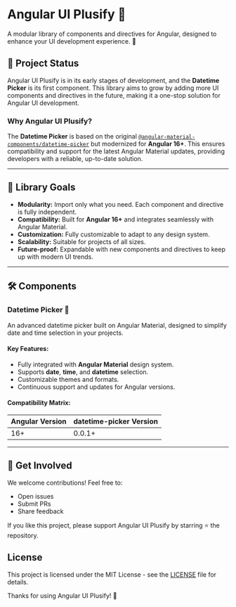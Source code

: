 # Angular UI Plusify 🌟

A modular library of components and directives for Angular, designed to enhance your UI development experience. 🚀

## 🚧 Project Status

Angular UI Plusify is in its early stages of development, and the **Datetime Picker** is its first component. This library aims to grow by adding more UI components and directives in the future, making it a one-stop solution for Angular UI development.

### Why Angular UI Plusify?
The **Datetime Picker** is based on the original [`@angular-material-components/datetime-picker`](https://github.com/h2qutc/angular-material-components) but modernized for **Angular 16+**. This ensures compatibility and support for the latest Angular Material updates, providing developers with a reliable, up-to-date solution.

---
## 🎯 Library Goals

- **Modularity:** Import only what you need. Each component and directive is fully independent.
- **Compatibility:** Built for **Angular 16+** and integrates seamlessly with Angular Material.
- **Customization:** Fully customizable to adapt to any design system.
- **Scalability:** Suitable for projects of all sizes.
- **Future-proof:** Expandable with new components and directives to keep up with modern UI trends.

---

## 🛠️ Components

### Datetime Picker 📅

An advanced datetime picker built on Angular Material, designed to simplify date and time selection in your projects.

#### Key Features:
- Fully integrated with **Angular Material** design system.
- Supports **date**, **time**, and **datetime** selection.
- Customizable themes and formats.
- Continuous support and updates for Angular versions.

#### Compatibility Matrix:
| Angular Version | datetime-picker Version |
|------------------|-------------------------|
| 16+             | 0.0.1+                   |

---

## 🌟 Get Involved

We welcome contributions! Feel free to:

- Open issues
- Submit PRs
- Share feedback

If you like this project, please support Angular UI Plusify by starring ⭐ the repository.

## License

This project is licensed under the MIT License - see the [LICENSE](LICENSE) file for details.


Thanks for using Angular UI Plusify! 🚀
